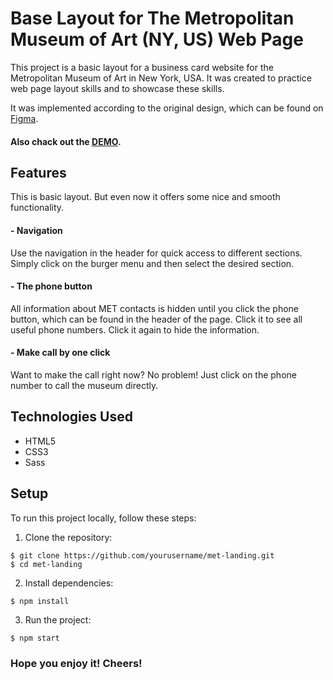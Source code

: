 # Base Layout for The Metropolitan Museum of Art (NY, US) Web Page

This project is a basic layout for a business card website for the Metropolitan Museum of Art in New York, USA. It was created to practice web page layout skills and to showcase these skills.

It was implemented according to the original design, which can be found on [Figma](https://www.figma.com/design/lSR1m42L9YwzQwzzxKwHpw/THE-MET?node-id=8590-29&t=4KmShqhgNpGpQ37G-0).

#### Also chack out the [DEMO](https://lesdyman.github.io/met-landing/).

## Features
This is basic layout. But even now it offers some nice and smooth functionality.

#### - Navigation

  Use the navigation in the header for quick access to different sections. Simply click on the burger menu and then select the desired section.

#### - The phone button

 All information about MET contacts is hidden until you click the phone button, which can be found in the header of the page. Click it to see all useful phone numbers. Click it again to hide the information.
  
#### - Make call by one click

Want to make the call right now? No problem! Just click on the phone number to call the museum directly.

## Technologies Used
- HTML5
- CSS3
- Sass
  
## Setup
To run this project locally, follow these steps:

1. Clone the repository:

```
$ git clone https://github.com/yourusername/met-landing.git
$ cd met-landing

```

2. Install dependencies:

```
$ npm install

```

3. Run the project:
```
$ npm start
```

### Hope you enjoy it! Cheers!
